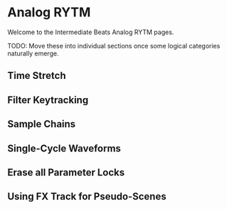 # Analog RYTM
Welcome to the Intermediate Beats Analog RYTM pages.

TODO: Move these into individual sections once some logical categories naturally emerge.

## Time Stretch
## Filter Keytracking
## Sample Chains
## Single-Cycle Waveforms
## Erase all Parameter Locks
## Using FX Track for Pseudo-Scenes
